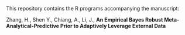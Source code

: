 This repository contains the R programs accompanying the manuscript: 

Zhang, H., Shen Y., Chiang, A., Li, J., **An Empirical Bayes Robust Meta-Analytical-Predictive Prior to Adaptively Leverage External Data**